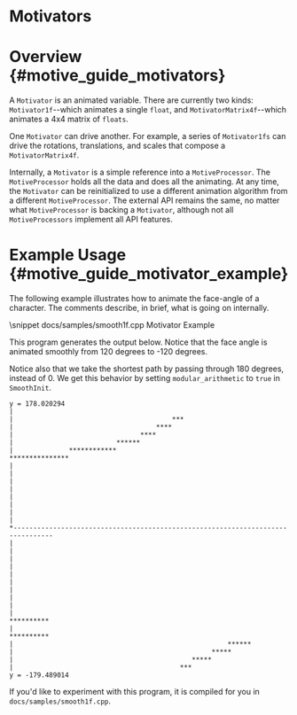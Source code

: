 Motivators
==========

# Overview   {#motive_guide_motivators}

A `Motivator` is an animated variable. There are currently two kinds:
`Motivator1f`--which animates a single `float`, and `MotivatorMatrix4f`--which
animates a 4x4 matrix of `floats`.

One `Motivator` can drive another. For example, a series of `Motivator1fs` can
drive the rotations, translations, and scales that compose a
`MotivatorMatrix4f`.

Internally, a `Motivator` is a simple reference into a `MotiveProcessor`. The
`MotiveProcessor` holds all the data and does all the animating. At any time,
the `Motivator` can be reinitialized to use a different animation algorithm
from a different `MotiveProcessor`. The external API remains the same,
no matter what `MotiveProcessor` is backing a `Motivator`, although not all
`MotiveProcessors` implement all API features.


# Example Usage   {#motive_guide_motivator_example}

The following example illustrates how to animate the face-angle of a character.
The comments describe, in brief, what is going on internally.

\snippet docs/samples/smooth1f.cpp Motivator Example

This program generates the output below. Notice that the face angle is
animated smoothly from 120 degrees to -120 degrees.

Notice also that we take the shortest path by passing through 180 degrees,
instead of 0. We get this behavior by setting `modular_arithmetic` to `true`
in `SmoothInit`.

    y = 178.020294
    |
    |                                        ***
    |                                    ****
    |                                ****
    |                          ******
    |              ************
    ***************
    |
    |
    |
    |
    |
    |
    |
    |
    *--------------------------------------------------------------------------------
    |
    |
    |
    |
    |
    |
    |
    |
    |
    |                                                                     **********
    |                                                            **********
    |                                                      ******
    |                                                  *****
    |                                             *****
    |                                          ***
    y = -179.489014

If you'd like to experiment with this program, it is compiled for you in
`docs/samples/smooth1f.cpp`.
